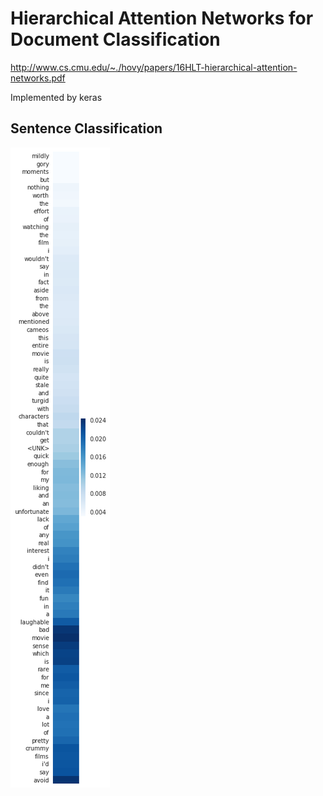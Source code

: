 # Hierarchical Attention Networks for Document Classification
http://www.cs.cmu.edu/~./hovy/papers/16HLT-hierarchical-attention-networks.pdf

Implemented by keras

## Sentence Classification
<img src ='input/sample_sentence_img.png'> 
